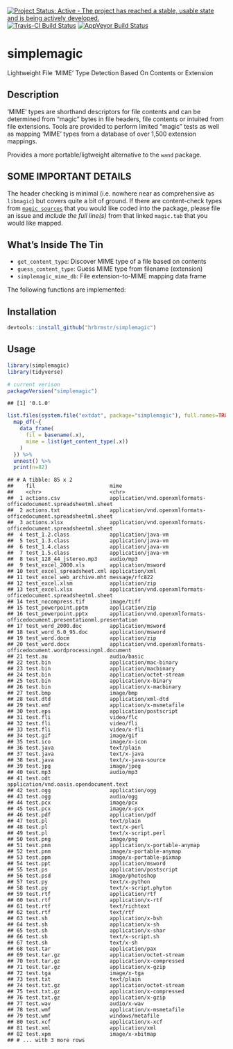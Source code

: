 
[![Project Status: Active - The project has reached a stable, usable
state and is being actively
developed.](http://www.repostatus.org/badges/0.1.0/active.svg)](http://www.repostatus.org/#active)
[![Travis-CI Build
Status](https://travis-ci.org/hrbrmstr/simplemagic?branch=master)](https://travis-ci.org/hrbrmstr/simplemagic)
[![AppVeyor Build
Status](https://ci.appveyor.com/api/projects/status/github/hrbrmstr/simplemagic?branch=master&svg=true)](https://ci.appveyor.com/project/hrbrmstr/simplemagic)

# simplemagic

Lightweight File ‘MIME’ Type Detection Based On Contents or Extension

## Description

‘MIME’ types are shorthand descriptors for file contents and can be
determined from “magic” bytes in file headers, file contents or intuited
from file extensions. Tools are provided to perform limited “magic”
tests as well as mapping ‘MIME’ types from a database of over 1,500
extension mappings.

Provides a more portable/ligtweight alternative to the `wand` package.

## SOME IMPORTANT DETAILS

The header checking is minimal (i.e. nowhere near as comprehensive as
`libmagic`) but covers quite a bit of ground. If there are content-check
types from [`magic
sources`](https://github.com/threatstack/libmagic/tree/master/magic/)
that you would like coded into the package, please file an issue and
*include the full line(s)* from that linked `magic.tab` that you would
like mapped.

## What’s Inside The Tin

  - `get_content_type`: Discover MIME type of a file based on contents
  - `guess_content_type`: Guess MIME type from filename (extension)
  - `simplemagic_mime_db`: File extension-to-MIME mapping data frame

The following functions are implemented:

## Installation

``` r
devtools::install_github("hrbrmstr/simplemagic")
```

## Usage

``` r
library(simplemagic)
library(tidyverse)

# current verison
packageVersion("simplemagic")
```

    ## [1] '0.1.0'

``` r
list.files(system.file("extdat", package="simplemagic"), full.names=TRUE) %>% 
  map_df(~{
    data_frame(
      fil = basename(.x),
      mime = list(get_content_type(.x))
    )
  }) %>% 
  unnest() %>% 
  print(n=82)
```

    ## # A tibble: 85 x 2
    ##    fil                        mime                                                                     
    ##    <chr>                      <chr>                                                                    
    ##  1 actions.csv                application/vnd.openxmlformats-officedocument.spreadsheetml.sheet        
    ##  2 actions.txt                application/vnd.openxmlformats-officedocument.spreadsheetml.sheet        
    ##  3 actions.xlsx               application/vnd.openxmlformats-officedocument.spreadsheetml.sheet        
    ##  4 test_1.2.class             application/java-vm                                                      
    ##  5 test_1.3.class             application/java-vm                                                      
    ##  6 test_1.4.class             application/java-vm                                                      
    ##  7 test_1.5.class             application/java-vm                                                      
    ##  8 test_128_44_jstereo.mp3    audio/mp3                                                                
    ##  9 test_excel_2000.xls        application/msword                                                       
    ## 10 test_excel_spreadsheet.xml application/xml                                                          
    ## 11 test_excel_web_archive.mht message/rfc822                                                           
    ## 12 test_excel.xlsm            application/zip                                                          
    ## 13 test_excel.xlsx            application/vnd.openxmlformats-officedocument.spreadsheetml.sheet        
    ## 14 test_nocompress.tif        image/tiff                                                               
    ## 15 test_powerpoint.pptm       application/zip                                                          
    ## 16 test_powerpoint.pptx       application/vnd.openxmlformats-officedocument.presentationml.presentation
    ## 17 test_word_2000.doc         application/msword                                                       
    ## 18 test_word_6.0_95.doc       application/msword                                                       
    ## 19 test_word.docm             application/zip                                                          
    ## 20 test_word.docx             application/vnd.openxmlformats-officedocument.wordprocessingml.document  
    ## 21 test.au                    audio/basic                                                              
    ## 22 test.bin                   application/mac-binary                                                   
    ## 23 test.bin                   application/macbinary                                                    
    ## 24 test.bin                   application/octet-stream                                                 
    ## 25 test.bin                   application/x-binary                                                     
    ## 26 test.bin                   application/x-macbinary                                                  
    ## 27 test.bmp                   image/bmp                                                                
    ## 28 test.dtd                   application/xml-dtd                                                      
    ## 29 test.emf                   application/x-msmetafile                                                 
    ## 30 test.eps                   application/postscript                                                   
    ## 31 test.fli                   video/flc                                                                
    ## 32 test.fli                   video/fli                                                                
    ## 33 test.fli                   video/x-fli                                                              
    ## 34 test.gif                   image/gif                                                                
    ## 35 test.ico                   image/x-icon                                                             
    ## 36 test.java                  text/plain                                                               
    ## 37 test.java                  text/x-java                                                              
    ## 38 test.java                  text/x-java-source                                                       
    ## 39 test.jpg                   image/jpeg                                                               
    ## 40 test.mp3                   audio/mp3                                                                
    ## 41 test.odt                   application/vnd.oasis.opendocument.text                                  
    ## 42 test.ogg                   application/ogg                                                          
    ## 43 test.ogg                   audio/ogg                                                                
    ## 44 test.pcx                   image/pcx                                                                
    ## 45 test.pcx                   image/x-pcx                                                              
    ## 46 test.pdf                   application/pdf                                                          
    ## 47 test.pl                    text/plain                                                               
    ## 48 test.pl                    text/x-perl                                                              
    ## 49 test.pl                    text/x-script.perl                                                       
    ## 50 test.png                   image/png                                                                
    ## 51 test.pnm                   application/x-portable-anymap                                            
    ## 52 test.pnm                   image/x-portable-anymap                                                  
    ## 53 test.ppm                   image/x-portable-pixmap                                                  
    ## 54 test.ppt                   application/msword                                                       
    ## 55 test.ps                    application/postscript                                                   
    ## 56 test.psd                   image/photoshop                                                          
    ## 57 test.py                    text/x-python                                                            
    ## 58 test.py                    text/x-script.phyton                                                     
    ## 59 test.rtf                   application/rtf                                                          
    ## 60 test.rtf                   application/x-rtf                                                        
    ## 61 test.rtf                   text/richtext                                                            
    ## 62 test.rtf                   text/rtf                                                                 
    ## 63 test.sh                    application/x-bsh                                                        
    ## 64 test.sh                    application/x-sh                                                         
    ## 65 test.sh                    application/x-shar                                                       
    ## 66 test.sh                    text/x-script.sh                                                         
    ## 67 test.sh                    text/x-sh                                                                
    ## 68 test.tar                   application/pax                                                          
    ## 69 test.tar.gz                application/octet-stream                                                 
    ## 70 test.tar.gz                application/x-compressed                                                 
    ## 71 test.tar.gz                application/x-gzip                                                       
    ## 72 test.tga                   image/x-tga                                                              
    ## 73 test.txt                   text/plain                                                               
    ## 74 test.txt.gz                application/octet-stream                                                 
    ## 75 test.txt.gz                application/x-compressed                                                 
    ## 76 test.txt.gz                application/x-gzip                                                       
    ## 77 test.wav                   audio/x-wav                                                              
    ## 78 test.wmf                   application/x-msmetafile                                                 
    ## 79 test.wmf                   windows/metafile                                                         
    ## 80 test.xcf                   application/x-xcf                                                        
    ## 81 test.xml                   application/xml                                                          
    ## 82 test.xpm                   image/x-xbitmap                                                          
    ## # ... with 3 more rows
